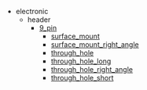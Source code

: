 * electronic
  * header
    * [9_pin](electronic/header/9_pin)
      * [surface_mount](electronic/header/9_pin/surface_mount)
      * [surface_mount_right_angle](electronic/header/9_pin/surface_mount/surface_mount_right_angle)
      * [through_hole](electronic/header/9_pin/surface_mount/surface_mount_right_angle/through_hole)
      * [through_hole_long](electronic/header/9_pin/surface_mount/surface_mount_right_angle/through_hole/through_hole_long)
      * [through_hole_right_angle](electronic/header/9_pin/surface_mount/surface_mount_right_angle/through_hole/through_hole_long/through_hole_right_angle)
      * [through_hole_short](electronic/header/9_pin/surface_mount/surface_mount_right_angle/through_hole/through_hole_long/through_hole_right_angle/through_hole_short)
